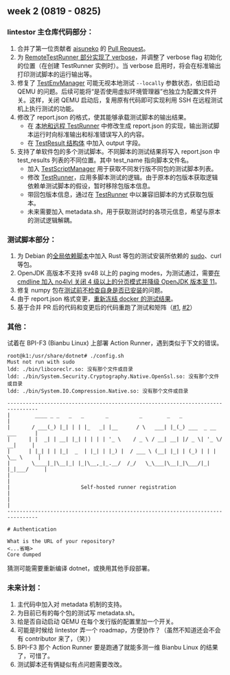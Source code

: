 ## week 2 (0819 - 0825)

### lintestor 主仓库代码部分：

1. 合并了第一位贡献者 [aisuneko](https://github.com/aisuneko) 的 [Pull Request](https://github.com/255doesnotexist/lintestor/commit/1fac3229bc61e28a3bf05840e8e51bb44b1920e2)。
2. 为 [RemoteTestRunner 部分实现了 verbose](https://github.com/255doesnotexist/lintestor/commit/903574609d3c8672dfe76827ca6232d624dbca1f)，并调整了 verbose flag 初始化的位置（在创建 TestRunner 实例时）。当 verbose 启用时，将会在标准输出打印测试脚本的运行输出等。
3. 修复了 [TestEnvManager](https://github.com/255doesnotexist/lintestor/commit/25cb8a80fed9685d85e7c828cfeadc603b0972be) 可能无视本地测试 ```--locally``` 参数状态，依旧启动 QEMU 的问题。后续可能将“是否使用虚拟环境管理器”也独立为配置文件开关。这样，关闭 QEMU 启动后，复用原有代码即可实现利用 SSH 在远程测试机上执行测试的功能。
4. 修改了 report.json 的格式，使其能够承载测试脚本的输出结果。
   - 在 [本地和远程 TestRunner](https://github.com/255doesnotexist/lintestor/commit/b333650929085144d1bec4ef889cd7479a48b7c6) 中修改生成 report.json 的实现，输出测试脚本运行时向标准输出和标准错误写入的内容。
   - 在 [TestResult 结构体](https://github.com/255doesnotexist/lintestor/commit/d3c4246f46ebc8441237f44e5caa371633db91eb) 中加入 output 字段。
5. 支持了单软件包的多个测试脚本。不同脚本的测试结果将写入 report.json 中 test_results 列表的不同位置。其中 test_name 指向脚本文件名。
   - 加入 [TestScriptManager](https://github.com/255doesnotexist/lintestor/commit/1abb22247542dc6dbde9350d2a2cdfc03c9d4fb4) 用于获取不同发行版不同包的测试脚本列表。
   - 修改 [TestRunner](https://github.com/255doesnotexist/lintestor/commit/5ed367e2267ff31b2001653406cae925e72f9bbd)，应用多脚本测试的逻辑。由于原本的包版本获取逻辑依赖单测试脚本的假设，暂时移除包版本信息。
   - 带回包版本信息，通过在 [TestRunner](https://github.com/255doesnotexist/lintestor/commit/cafe3788d85a0f9c280da3fd394fd3927a4e24d7) 中以兼容旧脚本的方式获取包版本。
   - 未来需要加入 metadata.sh，用于获取测试时的各项元信息，希望与原本的测试逻辑解耦。

### 测试脚本部分：

1. 为 Debian 的[全局依赖脚本](https://github.com/255doesnotexist/lintestor/commit/c8c150cd83d05ff1748c2f6bf92da523f7c2f30f)中加入 Rust 等包的测试安装所依赖的 [sudo](https://github.com/255doesnotexist/lintestor/commit/d190d48a51b7c9c4ba59013904861a7d3b6775f7)、curl 等包。
2. OpenJDK 高版本不支持 sv48 以上的 paging modes，为测试通过，需要[在 cmdline 加入 no4lvl 关闭 4 级以上的分页模式并降级 OpenJDK 版本至 11](https://github.com/255doesnotexist/lintestor/commit/177a8f25797bc59cf332c99bd045bd43c4b37fec)。
3. 修复 numpy 包在[测试前不检查自身是否已安装](https://github.com/255doesnotexist/lintestor/commit/1326c5b7d1e8f751ae1929f2285575a66be3aa68)的问题。
4. 由于 report.json 格式变更，[重新冻结 docker 的测试结果](https://github.com/255doesnotexist/lintestor/commit/180c8436b076b5528259c7419b5d6c544dd44fd3)。
5. 基于合并 PR 后的代码和变更后的代码重跑了测试和矩阵（[#1](https://github.com/255doesnotexist/lintestor/commit/5d6d16a47f19f49dacf374329061185a9657607d), [#2](https://github.com/255doesnotexist/lintestor/commit/a75c82b47f7a97ad80287258abf01b526ad03f7c)）

### 其他：
试着在 BPI-F3 (Bianbu Linux) 上部署 Action Runner，遇到类似于下文的错误。

```
root@k1:/usr/share/dotnet# ./config.sh 
Must not run with sudo
ldd: ./bin/libcoreclr.so: 没有那个文件或目录
ldd: ./bin/System.Security.Cryptography.Native.OpenSsl.so: 没有那个文件或目录
ldd: ./bin/System.IO.Compression.Native.so: 没有那个文件或目录

--------------------------------------------------------------------------------
|        ____ _ _   _   _       _          _        _   _                      |
|       / ___(_) |_| | | |_   _| |__      / \   ___| |_(_) ___  _ __  ___      |
|      | |  _| | __| |_| | | | | '_ \    / _ \ / __| __| |/ _ \| '_ \/ __|     |
|      | |_| | | |_|  _  | |_| | |_) |  / ___ \ (__| |_| | (_) | | | \__ \     |
|       \____|_|\__|_| |_|\__,_|_.__/  /_/   \_\___|\__|_|\___/|_| |_|___/     |
|                                                                              |
|                       Self-hosted runner registration                        |
|                                                                              |
--------------------------------------------------------------------------------

# Authentication

What is the URL of your repository? 
<...省略>
Core dumped
```

猜测可能需要重新编译 dotnet，或换用其他手段部署。

### 未来计划：

1. 主代码中加入对 metadata 机制的支持。
2. 为目前已有的每个包的测试写 metadata.sh。
3. 给是否自动启动 QEMU 在每个发行版的配置里加一个开关。
4. 可能是时候给 lintestor 弄一个 roadmap，方便协作？（虽然不知道还会不会有 contributor 来了，（笑））
5. BPI-F3 那个 Action Runner 要是跑通了就能多测一维 Bianbu Linux 的结果了，可惜了。
6. 测试脚本还有俩疑似有点问题需要改改。